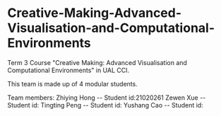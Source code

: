 # Creative-Making-Advanced-Visualisation-and-Computational-Environments

Term 3 Course "Creative Making: Advanced Visualisation and Computational Environments" in UAL CCI.

This team is made up of 4 modular students.
   
   Team members:
        Zhiying Hong -- Student id:21020261
        Zewen Xue -- Student id:
        Tingting Peng -- Student id:
        Yushang Cao -- Student id:
